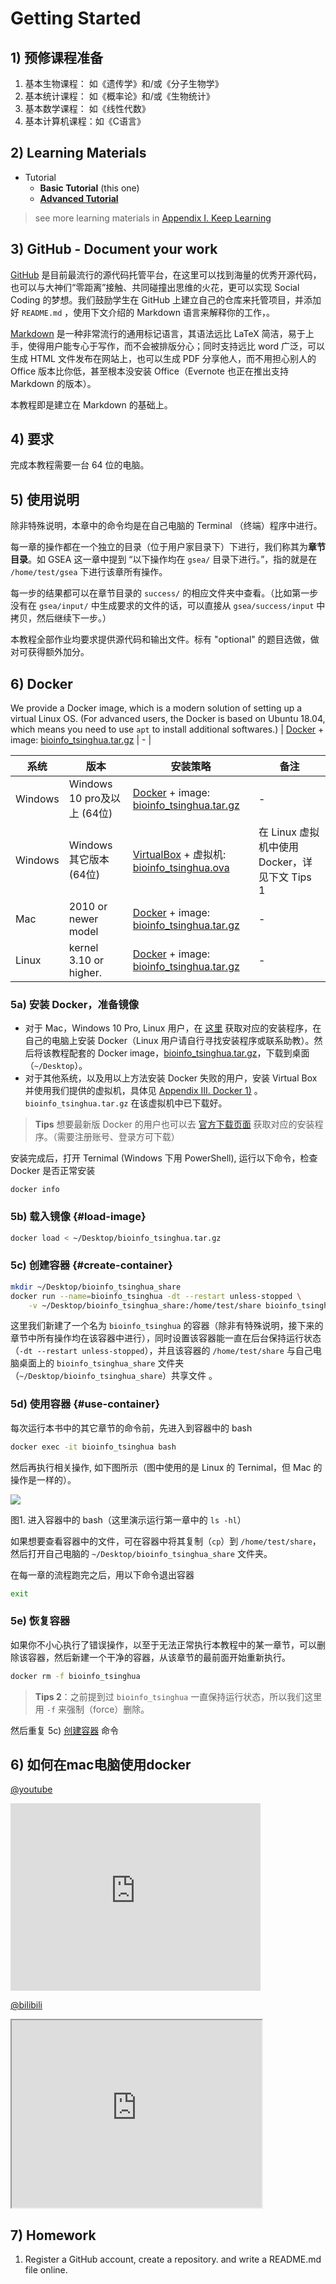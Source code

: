 # Getting Started

## 1) 预修课程准备

1. 基本生物课程：    如《遗传学》和/或《分子生物学》
2. 基本统计课程：    如《概率论》和/或《生物统计》
3. 基本数学课程：    如《线性代数》
4. 基本计算机课程：如《C语言》

## 2) Learning Materials

* Tutorial 
  * **Basic Tutorial** (this one) 
  * **[Advanced Tutorial](https://lulab.gitbook.io/training)**

> see more learning materials in [Appendix I. Keep Learning](https://lulab.gitbooks.io/teaching/content/appendix/appendix1.more.html)

## 3) GitHub - Document your work 

[GitHub](https://github.com/lulab/Shared) 是目前最流行的源代码托管平台，在这里可以找到海量的优秀开源代码，也可以与大神们“零距离”接触、共同碰撞出思维的火花，更可以实现 Social Coding 的梦想。我们鼓励学生在 GitHub 上建立自己的仓库来托管项目，并添加好 `README.md` ，使用下文介绍的 Markdown 语言来解释你的工作，。

[Markdown](https://github.com/adam-p/markdown-here/wiki/Markdown-Cheatsheet) 是一种非常流行的通用标记语言，其语法远比 LaTeX 简洁，易于上手，使得用户能专心于写作，而不会被排版分心；同时支持远比 word 广泛，可以生成 HTML 文件发布在网站上，也可以生成 PDF 分享他人，而不用担心别人的 Office 版本比你低，甚至根本没安装 Office（Evernote 也正在推出支持 Markdown 的版本）。

本教程即是建立在 Markdown 的基础上。

## 4) 要求

完成本教程需要一台 64 位的电脑。

## 5) 使用说明

除非特殊说明，本章中的命令均是在自己电脑的 Terminal （终端）程序中进行。

每一章的操作都在一个独立的目录（位于用户家目录下）下进行，我们称其为**章节目录**。如 GSEA 这一章中提到 “以下操作均在 `gsea/` 目录下进行。”，指的就是在 `/home/test/gsea` 下进行该章所有操作。

每一步的结果都可以在章节目录的 `success/` 的相应文件夹中查看。（比如第一步没有在 `gsea/input/` 中生成要求的文件的话，可以直接从 `gsea/success/input` 中拷贝，然后继续下一步。）

本教程全部作业均要求提供源代码和输出文件。标有 "optional" 的题目选做，做对可获得额外加分。

## 6) Docker

We provide a Docker image, which is a modern solution of setting up a virtual Linux OS. (For advanced users, the Docker is based on Ubuntu 18.04, which means you need to use `apt` to install additional softwares.)
                                                                                                                                    | [Docker](https://docs.docker.com/install/linux/docker-ce/centos/) + image: [bioinfo_tsinghua.tar.gz](https://cloud.tsinghua.edu.cn/f/f702094935d14c88bd3e/) | -                                |


| 系统      | 版本                      | 安装策略                                                                                                                                                        | 备注                               |  
|---------|-------------------------|-------------------------------------------------------------------------------------------------------------------------------------------------------------|----------------------------------|
| Windows | Windows 10 pro及以上 (64位) | [Docker](https://cloud.tsinghua.edu.cn/d/d03116f6f8e843f38236/) + image: [bioinfo_tsinghua.tar.gz](https://cloud.tsinghua.edu.cn/f/f702094935d14c88bd3e/)   | -                                |    
| Windows | Windows 其它版本 (64位)      | [VirtualBox](https://cloud.tsinghua.edu.cn/d/d03116f6f8e843f38236/) + 虚拟机: [bioinfo_tsinghua.ova](https://cloud.tsinghua.edu.cn/f/83be1c6b1ab948238c86/)    | 在 Linux 虚拟机中使用Docker，详见下文 Tips 1 |    
| Mac     | 2010 or newer model     | [Docker](https://cloud.tsinghua.edu.cn/d/d03116f6f8e843f38236/) + image: [bioinfo_tsinghua.tar.gz](https://cloud.tsinghua.edu.cn/f/f702094935d14c88bd3e/)   |                       -           |    
| Linux   | kernel 3.10 or higher.  | [Docker](https://docs.docker.com/install/linux/docker-ce/centos/) + image: [bioinfo_tsinghua.tar.gz](https://cloud.tsinghua.edu.cn/f/f702094935d14c88bd3e/) |                      -            |



### 5a) 安装 Docker，准备镜像

- 对于 Mac，Windows 10 Pro, Linux 用户，在 [这里](https://cloud.tsinghua.edu.cn/d/d6b2d37d9dc942eb9a6e/) 获取对应的安装程序，在自己的电脑上安装 Docker（Linux 用户请自行寻找安装程序或联系助教）。然后将该教程配套的 Docker image，[bioinfo_tsinghua.tar.gz](https://cloud.tsinghua.edu.cn/f/b8dcdfa425ba4880b4f3/)，下载到桌面（`~/Desktop`）。
- 对于其他系统，以及用以上方法安装 Docker 失败的用户，安装 Virtual Box 并使用我们提供的虚拟机，具体见 [Appendix III. Docker 1)](appendix/appendix3.docker.md#win-use-docker) 。`bioinfo_tsinghua.tar.gz` 在该虚拟机中已下载好。

> **Tips**
> 想要最新版 Docker 的用户也可以去  [官方下载页面](https://www.docker.com/get-docker) 获取对应的安装程序。（需要注册账号、登录方可下载）

安装完成后，打开 Ternimal (Windows 下用 PowerShell), 运行以下命令，检查 Docker 是否正常安装

```
docker info
```

### 5b) 载入镜像 {#load-image}

```bash
docker load < ~/Desktop/bioinfo_tsinghua.tar.gz
```

### 5c) 创建容器 {#create-container}

```bash
mkdir ~/Desktop/bioinfo_tsinghua_share
docker run --name=bioinfo_tsinghua -dt --restart unless-stopped \
    -v ~/Desktop/bioinfo_tsinghua_share:/home/test/share bioinfo_tsinghua
```

这里我们新建了一个名为 `bioinfo_tsinghua` 的容器（除非有特殊说明，接下来的章节中所有操作均在该容器中进行），同时设置该容器能一直在后台保持运行状态（`-dt --restart unless-stopped`），并且该容器的 `/home/test/share` 与自己电脑桌面上的 `bioinfo_tsinghua_share` 文件夹（`~/Desktop/bioinfo_tsinghua_share`）共享文件  。

### 5d) 使用容器 {#use-container}

每次运行本书中的其它章节的命令前，先进入到容器中的 bash 

```bash
docker exec -it bioinfo_tsinghua bash
``` 

然后再执行相关操作, 如下图所示（图中使用的是 Linux 的 Ternimal，但 Mac 的操作是一样的）。

![](.gitbook/assets/bash-in-container.gif)

图1. 进入容器中的 bash（这里演示运行第一章中的 `ls -hl`）

如果想要查看容器中的文件，可在容器中将其复制（`cp`）到 `/home/test/share`，然后打开自己电脑的 `~/Desktop/bioinfo_tsinghua_share` 文件夹。

在每一章的流程跑完之后，用以下命令退出容器

```bash
exit
```



### 5e) 恢复容器

如果你不小心执行了错误操作，以至于无法正常执行本教程中的某一章节，可以删除该容器，然后新建一个干净的容器，从该章节的最前面开始重新执行。

```bash
docker rm -f bioinfo_tsinghua
```

> **Tips 2**：之前提到过 `bioinfo_tsinghua` 一直保持运行状态，所以我们这里用 `-f` 来强制（force）删除。 

然后重复 5c) [创建容器](#create-container) 命令


## 6) 如何在mac电脑使用docker

[@youtube](https://youtu.be/c1ldhV7dAhg)   
<iframe width="400" height="300" src="https://www.youtube.com/embed/c1ldhV7dAhg" frameborder="0" allow="autoplay; encrypted-media" allowfullscreen></iframe> 

[@bilibili](https://www.bilibili.com/video/av30426956/)   
<iframe width="400" height="300" src="https://player.bilibili.com/player.html?aid=30426956&cid=53094338&page=1" allowfullscreen></iframe>



## 7) Homework

1. Register a GitHub account, create a repository. and write a README.md file online.

